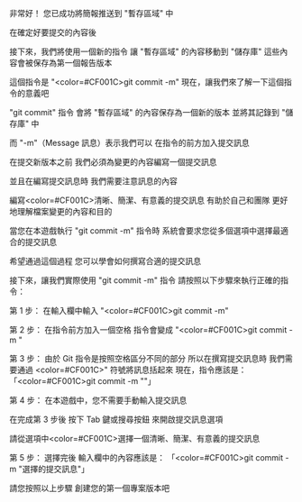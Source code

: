 非常好！
您已成功將簡報推送到 "暫存區域" 中

在確定好要提交的內容後

接下來，我們將使用一個新的指令
讓 "暫存區域" 的內容移動到 "儲存庫"
這些內容會被保存為第一個報告版本

這個指令是 "<color=#CF001C>git commit -m</color>"
現在，讓我們來了解一下這個指令的意義吧

"git commit" 指令
會將 "暫存區域" 的內容保存為一個新的版本
並將其記錄到 "儲存庫" 中

而 "-m"（Message 訊息）表示我們可以
在指令的前方加入提交訊息 

在提交新版本之前
我們必須為變更的內容編寫一個提交訊息

並且在編寫提交訊息時
我們需要注意訊息的內容

編寫<color=#CF001C>清晰、簡潔、有意義</color>的提交訊息
有助於自己和團隊
更好地理解檔案變更的內容和目的

當您在本遊戲執行 "git commit -m" 指令時
系統會要求您從多個選項中選擇最適合的提交訊息

希望通過這個過程
您可以學會如何撰寫合適的提交訊息

接下來，讓我們實際使用 "git commit -m" 指令
請按照以下步驟來執行正確的指令：

第 1 步：
在輸入欄中輸入 "<color=#CF001C>git commit -m</color>"

第 2 步：
在指令前方加入一個空格
指令會變成 "<color=#CF001C>git commit -m </color>"

第 3 步：
由於 Git 指令是按照空格區分不同的部分
所以在撰寫提交訊息時
我們需要通過 <color=#CF001C>"</color> 符號將訊息括起來
現在，指令應該是：「<color=#CF001C>git commit -m ""</color>」

第 4 步：
在本遊戲中，您不需要手動輸入提交訊息

在完成第 3 步後
按下 Tab 鍵或搜尋按鈕
來開啟提交訊息選項

請從選項中<color=#CF001C>選擇一個清晰、簡潔、有意義的提交訊息</color>

第 5 步：
選擇完後
輸入欄中的內容應該是：
「<color=#CF001C>git commit -m "選擇的提交訊息"</color>」

請您按照以上步驟
創建您的第一個專案版本吧
